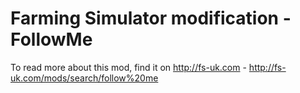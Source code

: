 Farming Simulator modification - FollowMe
=========================================

To read more about this mod, find it on http://fs-uk.com - http://fs-uk.com/mods/search/follow%20me